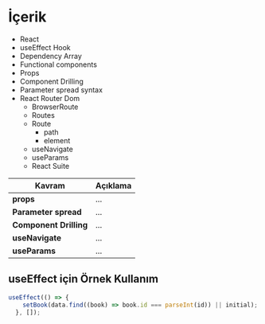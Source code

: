 # İçerik

- React
- useEffect Hook
- Dependency Array
- Functional components
- Props
- Component Drilling
- Parameter spread syntax 
- React Router Dom
  - BrowserRoute
  - Routes
  - Route
    - path
    - element
  - useNavigate
  - useParams
  - React Suite


| Kavram                 | Açıklama |
| ---------------------- | -------- |
| **props**              | ...      |
| **Parameter spread**   | ...      |
| **Component Drilling** | ...      |
| **useNavigate**        | ...      |
| **useParams**          | ...      |

## useEffect için Örnek Kullanım

```js
useEffect(() => {
    setBook(data.find((book) => book.id === parseInt(id)) || initial);
  }, []);
```
